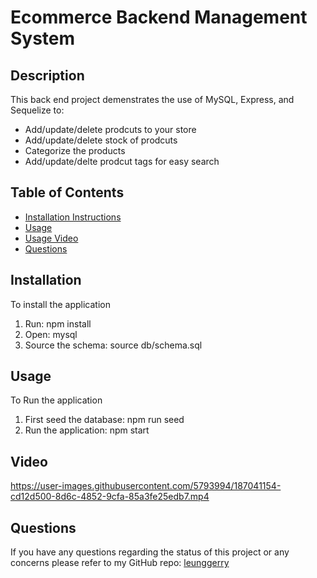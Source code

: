 # Ecommerce Backend Management System
  
## Description 
This back end project demenstrates the use of MySQL, Express, and Sequelize to:

 - Add/update/delete prodcuts to your store
 - Add/update/delete stock of prodcuts
 - Categorize the products
 - Add/update/delte prodcut tags for easy search

## Table of Contents
- [Installation Instructions](#installation)
- [Usage](#usage)
- [Usage Video](#Video)
- [Questions](#questions)


## Installation
To install the application 

 1. Run: npm install
 2. Open: mysql 
 3. Source the schema: source db/schema.sql

## Usage
To Run the application

 1. First seed the database: npm run seed
 2. Run the application: npm start

## Video

https://user-images.githubusercontent.com/5793994/187041154-cd12d500-8d6c-4852-9cfa-85a3fe25edb7.mp4



## Questions
If you have any questions regarding the status of this project or any concerns please refer to my GitHub repo:
[leunggerry](https://github.com/leunggerry)


